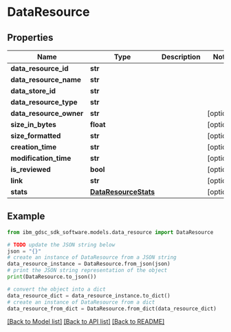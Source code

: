 # DataResource


## Properties

Name | Type | Description | Notes
------------ | ------------- | ------------- | -------------
**data_resource_id** | **str** |  | 
**data_resource_name** | **str** |  | 
**data_store_id** | **str** |  | 
**data_resource_type** | **str** |  | 
**data_resource_owner** | **str** |  | [optional] 
**size_in_bytes** | **float** |  | [optional] 
**size_formatted** | **str** |  | [optional] 
**creation_time** | **str** |  | [optional] 
**modification_time** | **str** |  | [optional] 
**is_reviewed** | **bool** |  | [optional] 
**link** | **str** |  | [optional] 
**stats** | [**DataResourceStats**](DataResourceStats.md) |  | [optional] 

## Example

```python
from ibm_gdsc_sdk_software.models.data_resource import DataResource

# TODO update the JSON string below
json = "{}"
# create an instance of DataResource from a JSON string
data_resource_instance = DataResource.from_json(json)
# print the JSON string representation of the object
print(DataResource.to_json())

# convert the object into a dict
data_resource_dict = data_resource_instance.to_dict()
# create an instance of DataResource from a dict
data_resource_from_dict = DataResource.from_dict(data_resource_dict)
```
[[Back to Model list]](../README.md#documentation-for-models) [[Back to API list]](../README.md#documentation-for-api-endpoints) [[Back to README]](../README.md)


